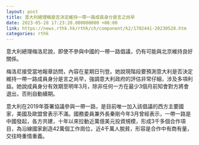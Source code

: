 ```yaml
---
layout: post
title: 意大利總理稱是否決定維持一帶一路成員身分是言之尚早
date: 2023-05-28 17:23:20.000000000 +08:00
link: https://news.rthk.hk/rthk/ch/component/k2/1702441-20230528.htm
categories: rthk
---
```


意大利總理梅洛尼說，即使不參與中國的一帶一路倡議，仍有可能與北京維持良好關係。

梅洛尼接受當地報章訪問，內容在星期日刊登。她說現階段要預測意大利是否決定維持一帶一路成員身分是言之尚早，強調意大利政府的評估非常仔細，涉及多項利益。她說成員身分有效期至明年3月，除非任何一方在最少3個月前知會對方將會退出，否則自動續期。

意大利在2019年簽署協議參與一帶一路，是目前唯一加入該倡議的西方主要國家，美國及歐盟曾表示不滿。國務委員兼外長秦剛今年3月曾經表示，一帶一路是中國發起，各方共建，十年以來拉動近萬億美元投資規模，形成3千多個合作項目，為沿線國家創造42萬個工作崗位，近4千萬人脫貧，形容是合作中有商有量，交往時重情重義。

